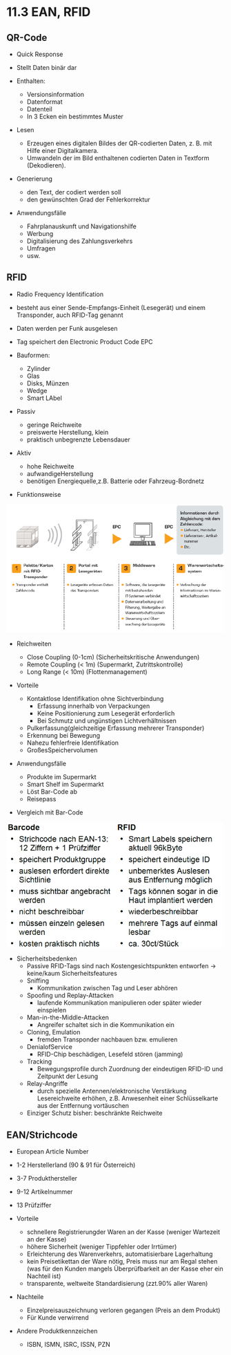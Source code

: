 # 11.3 EAN, RFID

## QR-Code
* Quick Response
* Stellt Daten binär dar
* Enthalten:
	* Versionsinformation
	* Datenformat
	* Datenteil
	* In 3 Ecken ein bestimmtes Muster

* Lesen
	* Erzeugen eines digitalen Bildes der QR-codierten Daten, z. B. mit Hilfe einer Digitalkamera.
    * Umwandeln der im Bild enthaltenen codierten Daten in Textform (Dekodieren).

* Generierung
	* den Text, der codiert werden soll
    * den gewünschten Grad der Fehlerkorrektur

* Anwendungsfälle
	* Fahrplanauskunft und Navigationshilfe
	* Werbung
	* Digitalisierung des Zahlungsverkehrs
	* Umfragen
	* usw. 

## RFID
* Radio Frequency Identification
* besteht aus einer Sende-Empfangs-Einheit (Lesegerät) und einem Transponder, auch RFID-Tag genannt
* Daten werden per Funk ausgelesen
* Tag speichert den Electronic Product Code EPC

* Bauformen:
	* Zylinder
	* Glas
	* Disks, Münzen
	* Wedge
	* Smart LAbel

* Passiv
	* geringe Reichweite
	* preiswerte Herstellung, klein
	* praktisch unbegrenzte Lebensdauer

* Aktiv
	* hohe Reichweite
	* aufwandigeHerstellung
	* benötigen Energiequelle,z.B. Batterie oder Fahrzeug-Bordnetz

* Funktionsweise

![](./RFID_Funktionsweise.png)

* Reichweiten
	* Close Coupling (0-1cm) (Sicherheitskritische Anwendungen)
	* Remote Coupling (< 1m) (Supermarkt, Zutrittskontrolle)
	* Long Range (< 10m) (Flottenmanagement)

* Vorteile
	* Kontaktlose Identifikation ohne Sichtverbindung
		* Erfassung innerhalb von Verpackungen
		* Keine Positionierung zum Lesegerät erforderlich
		* Bei Schmutz und ungünstigen Lichtverhältnissen
	* Pulkerfassung(gleichzeitige Erfassung mehrerer Transponder)
	* Erkennung bei Bewegung
	* Nahezu fehlerfreie Identifikation
	* GroßesSpeichervolumen

* Anwendungsfälle
	* Produkte im Supermarkt 
	* Smart Shelf im Supermarkt
	* Löst Bar-Code ab
	* Reisepass

* Vergleich mit Bar-Code

![](./RFID_vs_Barcode.png)

* Sicherheitsbedenken
	* Passive RFID-Tags sind nach Kostengesichtspunkten entworfen → keine/kaum Sicherheitsfeatures
	* Sniffing
		* Kommunikation zwischen Tag und Leser abhören
	* Spoofing und Replay-Attacken
		* laufende Kommunikation manipulieren oder später wieder einspielen
	* Man-in-the-Middle-Attacken
		* Angreifer schaltet sich in die Kommunikation ein
	* Cloning, Emulation
		* fremden Transponder nachbauen bzw. emulieren
	* DenialofService
		* RFID-Chip beschädigen, Lesefeld stören (jamming)
	* Tracking
		* Bewegungsprofile durch Zuordnung der eindeutigen RFID-ID und Zeitpunkt der Lesung
	* Relay-Angriffe
		* durch spezielle Antennen/elektronische Verstärkung Lesereichweite erhöhen, z.B. Anwesenheit einer Schlüsselkarte aus der Entfernung vortäuschen
	* Einziger Schutz bisher: beschränkte Reichweite

## EAN/Strichcode
* European Article Number
* 1-2 Herstellerland (90 & 91 für Österreich)
* 3-7 Produkthersteller
* 9-12 Artikelnummer
* 13 Prüfziffer

* Vorteile
	* schnellere Registrierungder Waren an der Kasse (weniger Wartezeit an der Kasse)
	* höhere Sicherheit (weniger Tippfehler oder Irrtümer)
	* Erleichterung des Warenverkehrs, automatisierbare Lagerhaltung
	* kein Preisetikettan der Ware nötig, Preis muss nur am Regal stehen (was für den Kunden mangels Überprüfbarkeit an der Kasse eher ein Nachteil ist)
	* transparente, weltweite Standardisierung (zzt.90% aller Waren)

* Nachteile
	* Einzelpreisauszeichnung verloren gegangen (Preis an dem Produkt)
	* Für Kunde verwirrend
	
* Andere Produktkennzeichen
	* ISBN, ISMN, ISRC, ISSN, PZN